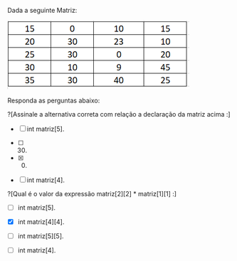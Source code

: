 <p>Dada a seguinte Matriz:</p>

![while](/markdowns/matrix.png)

<p>Responda as perguntas abaixo:</p>
?[Assinale a alternativa correta com relação a declaração da matriz acima :]

-[ ] int matriz[5].

-[ ] 30.

-[x] 0.

-[ ] int matriz[4].

?[Qual é o valor da expressão matriz[2][2] * matriz[1][1] :]

-[ ] int matriz[5].

-[x] int matriz[4][4].

-[ ] int matriz[5][5].

-[ ] int matriz[4].
